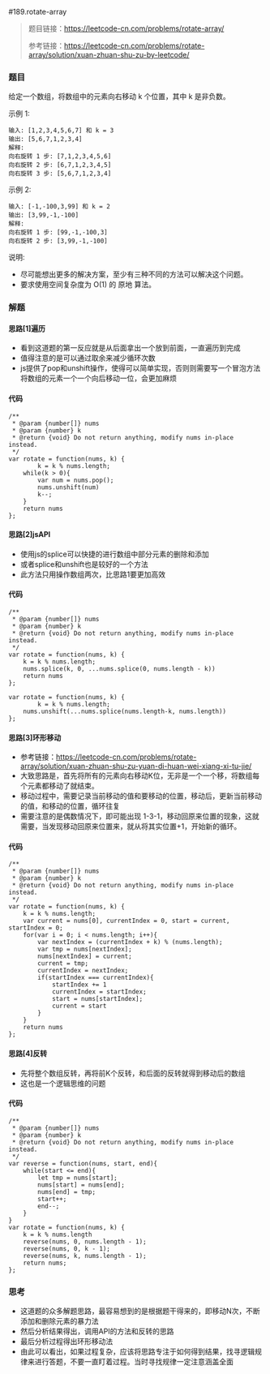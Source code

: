 #189.rotate-array

> 题目链接：https://leetcode-cn.com/problems/rotate-array/
>
> 参考链接：https://leetcode-cn.com/problems/rotate-array/solution/xuan-zhuan-shu-zu-by-leetcode/



### 题目

给定一个数组，将数组中的元素向右移动 k 个位置，其中 k 是非负数。

示例 1:

```
输入: [1,2,3,4,5,6,7] 和 k = 3
输出: [5,6,7,1,2,3,4]
解释:
向右旋转 1 步: [7,1,2,3,4,5,6]
向右旋转 2 步: [6,7,1,2,3,4,5]
向右旋转 3 步: [5,6,7,1,2,3,4]
```


示例 2:

```
输入: [-1,-100,3,99] 和 k = 2
输出: [3,99,-1,-100]
解释: 
向右旋转 1 步: [99,-1,-100,3]
向右旋转 2 步: [3,99,-1,-100]
```

说明:

* 尽可能想出更多的解决方案，至少有三种不同的方法可以解决这个问题。
* 要求使用空间复杂度为 O(1) 的 原地 算法。



### 解题

#### 思路[1]遍历

* 看到这道题的第一反应就是从后面拿出一个放到前面，一直遍历到完成
* 值得注意的是可以通过取余来减少循环次数
* js提供了pop和unshift操作，使得可以简单实现，否则则需要写一个冒泡方法将数组的元素一个一个向后移动一位，会更加麻烦

#### 代码

```
/**
 * @param {number[]} nums
 * @param {number} k
 * @return {void} Do not return anything, modify nums in-place instead.
 */
var rotate = function(nums, k) {
		k = k % nums.length;
    while(k > 0){
        var num = nums.pop();
        nums.unshift(num)
        k--;
    }
    return nums
};
```

#### 思路[2]jsAPI

* 使用js的splice可以快捷的进行数组中部分元素的删除和添加
* 或者splice和unshift也是较好的一个方法
* 此方法只用操作数组两次，比思路1要更加高效

#### 代码

```
/**
 * @param {number[]} nums
 * @param {number} k
 * @return {void} Do not return anything, modify nums in-place instead.
 */
var rotate = function(nums, k) {
    k = k % nums.length;
    nums.splice(k, 0, ...nums.splice(0, nums.length - k))
    return nums
};

var rotate = function(nums, k) {
		k = k % nums.length;
    nums.unshift(...nums.splice(nums.length-k, nums.length))
};
```

#### 思路[3]环形移动

* 参考链接：https://leetcode-cn.com/problems/rotate-array/solution/xuan-zhuan-shu-zu-yuan-di-huan-wei-xiang-xi-tu-jie/
* 大致思路是，首先将所有的元素向右移动K位，无非是一个一个移，将数组每个元素都移动了就结束。
* 移动过程中，需要记录当前移动的值和要移动的位置，移动后，更新当前移动的值，和移动的位置，循环往复
* 需要注意的是偶数情况下，即可能出现 1-3-1，移动回原来位置的现象，这就需要，当发现移动回原来位置来，就从将其实位置+1，开始新的循环。

#### 代码

```
/**
 * @param {number[]} nums
 * @param {number} k
 * @return {void} Do not return anything, modify nums in-place instead.
 */
var rotate = function(nums, k) {
    k = k % nums.length;
    var current = nums[0], currentIndex = 0, start = current, startIndex = 0;
    for(var i = 0; i < nums.length; i++){
        var nextIndex = (currentIndex + k) % (nums.length);
        var tmp = nums[nextIndex];
        nums[nextIndex] = current;
        current = tmp;
        currentIndex = nextIndex;
        if(startIndex === currentIndex){
            startIndex += 1
            currentIndex = startIndex;
            start = nums[startIndex];
            current = start
        }
    }
    return nums
};
```

#### 思路[4]反转

* 先将整个数组反转，再将前K个反转，和后面的反转就得到移动后的数组
* 这也是一个逻辑思维的问题

#### 代码

```
/**
 * @param {number[]} nums
 * @param {number} k
 * @return {void} Do not return anything, modify nums in-place instead.
 */
var reverse = function(nums, start, end){
    while(start <= end){
        let tmp = nums[start];
        nums[start] = nums[end];
        nums[end] = tmp;
        start++;
        end--;
    }
}
var rotate = function(nums, k) {
    k = k % nums.length
    reverse(nums, 0, nums.length - 1);
    reverse(nums, 0, k - 1);
    reverse(nums, k, nums.length - 1);
    return nums;
};

```



### 思考

* 这道题的众多解题思路，最容易想到的是根据题干得来的，即移动N次，不断添加和删除元素的暴力法
* 然后分析结果得出，调用API的方法和反转的思路
* 最后分析过程得出环形移动法
* 由此可以看出，如果过程复杂，应该将思路专注于如何得到结果，找寻逻辑规律来进行答题，不要一直盯着过程。当时寻找规律一定注意涵盖全面